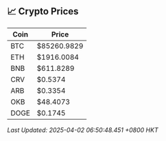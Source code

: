 ## 📈 Crypto Prices

| Coin | Price |
| ---- | ----- |
| BTC | $85260.9829 |
| ETH | $1916.0084 |
| BNB | $611.8289 |
| CRV | $0.5374 |
| ARB | $0.3354 |
| OKB | $48.4073 |
| DOGE | $0.1745 |

_Last Updated: 2025-04-02 06:50:48.451 +0800 HKT_